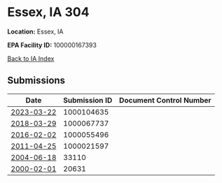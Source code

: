 # Essex, IA 304

**Location:** Essex, IA

**EPA Facility ID:** 100000167393

[Back to IA Index](../../index.md)

## Submissions

| Date | Submission ID | Document Control Number |
|------|--------------|-------------------------|
| [2023-03-22](submissions/1000104635.md) | 1000104635 |  |
| [2018-03-29](submissions/1000067737.md) | 1000067737 |  |
| [2016-02-02](submissions/1000055496.md) | 1000055496 |  |
| [2011-04-25](submissions/1000021597.md) | 1000021597 |  |
| [2004-06-18](submissions/33110.md) | 33110 |  |
| [2000-02-01](submissions/20631.md) | 20631 |  |
